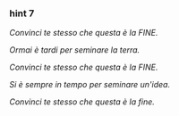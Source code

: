 ### hint 7

*Convinci te stesso che questa è la FINE.*

*Ormai è tardi per seminare la terra.*

*Convinci te stesso che questa è la FINE.*

*Si è sempre in tempo per seminare un'idea.*

*Convinci te stesso che questa è la fine.*
